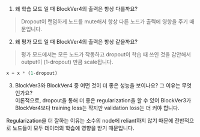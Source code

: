 1. 왜 학습 모드 일 때 BlockVer4의 출력은 항상 다를까요?
> Dropout이 랜덤하게 노드를 mute해서 항상 다른 노드가 출력에 영향을 주기 때문입니다.

2. 왜 평가 모드 일 때 BlockVer4의 출력은 항상 같을까요?
> 평가 모드에서는 모든 노드가 작동하고 dropout이 학습 때 쓰인 것을 감안해서 output이 (1-dropout) 만큼 scale됩니다. 

```Python
x = x * (1-dropout)
```

3. BlockVer3와 BlockVer4 중 어떤 것이 더 좋은 성능을 보이나요? 그 이유는 무엇인가요?  
이론적으로, dropout을 통해 더 좋은 regularization을 할 수 있어 BlockVer3가 BlockVer4보다 training loss는 작지만 validation loss는 더 커야 합니다.

Regularization을 더 잘하는 이유는 소수의 node에 reliant하지 않기 때문에 전반적으로 노드들이 모두 데이터의 학습에 영향을 받기 때문입니다.
